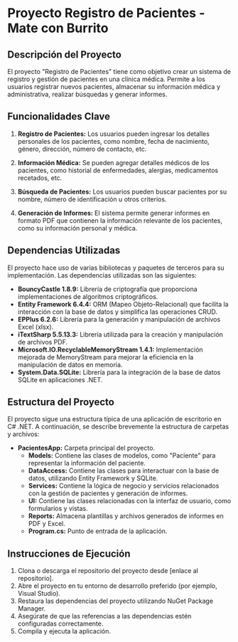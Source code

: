 # Proyecto Registro de Pacientes - Mate con Burrito

## Descripción del Proyecto

El proyecto "Registro de Pacientes" tiene como objetivo crear un sistema de registro y gestión de pacientes en una clínica médica. Permite a los usuarios registrar nuevos pacientes, almacenar su información médica y administrativa, realizar búsquedas y generar informes.

## Funcionalidades Clave

1. **Registro de Pacientes:** Los usuarios pueden ingresar los detalles personales de los pacientes, como nombre, fecha de nacimiento, género, dirección, número de contacto, etc.

2. **Información Médica:** Se pueden agregar detalles médicos de los pacientes, como historial de enfermedades, alergias, medicamentos recetados, etc.

3. **Búsqueda de Pacientes:** Los usuarios pueden buscar pacientes por su nombre, número de identificación u otros criterios.

4. **Generación de Informes:** El sistema permite generar informes en formato PDF que contienen la información relevante de los pacientes, como su información personal y médica.

## Dependencias Utilizadas

El proyecto hace uso de varias bibliotecas y paquetes de terceros para su implementación. Las dependencias utilizadas son las siguientes:

- **BouncyCastle 1.8.9:** Librería de criptografía que proporciona implementaciones de algoritmos criptográficos.
- **Entity Framework 6.4.4:** ORM (Mapeo Objeto-Relacional) que facilita la interacción con la base de datos y simplifica las operaciones CRUD.
- **EPPlus 6.2.6:** Librería para la generación y manipulación de archivos Excel (xlsx).
- **iTextSharp 5.5.13.3:** Librería utilizada para la creación y manipulación de archivos PDF.
- **Microsoft.IO.RecyclableMemoryStream 1.4.1:** Implementación mejorada de MemoryStream para mejorar la eficiencia en la manipulación de datos en memoria.
- **System.Data.SQLite:** Librería para la integración de la base de datos SQLite en aplicaciones .NET.

## Estructura del Proyecto

El proyecto sigue una estructura típica de una aplicación de escritorio en C# .NET. A continuación, se describe brevemente la estructura de carpetas y archivos:

- **PacientesApp:** Carpeta principal del proyecto.
  - **Models:** Contiene las clases de modelos, como "Paciente" para representar la información del paciente.
  - **DataAccess:** Contiene las clases para interactuar con la base de datos, utilizando Entity Framework y SQLite.
  - **Services:** Contiene la lógica de negocio y servicios relacionados con la gestión de pacientes y generación de informes.
  - **UI:** Contiene las clases relacionadas con la interfaz de usuario, como formularios y vistas.
  - **Reports:** Almacena plantillas y archivos generados de informes en PDF y Excel.
  - **Program.cs:** Punto de entrada de la aplicación.

## Instrucciones de Ejecución

1. Clona o descarga el repositorio del proyecto desde [enlace al repositorio].
2. Abre el proyecto en tu entorno de desarrollo preferido (por ejemplo, Visual Studio).
3. Restaura las dependencias del proyecto utilizando NuGet Package Manager.
4. Asegúrate de que las referencias a las dependencias estén configuradas correctamente.
5. Compila y ejecuta la aplicación.
